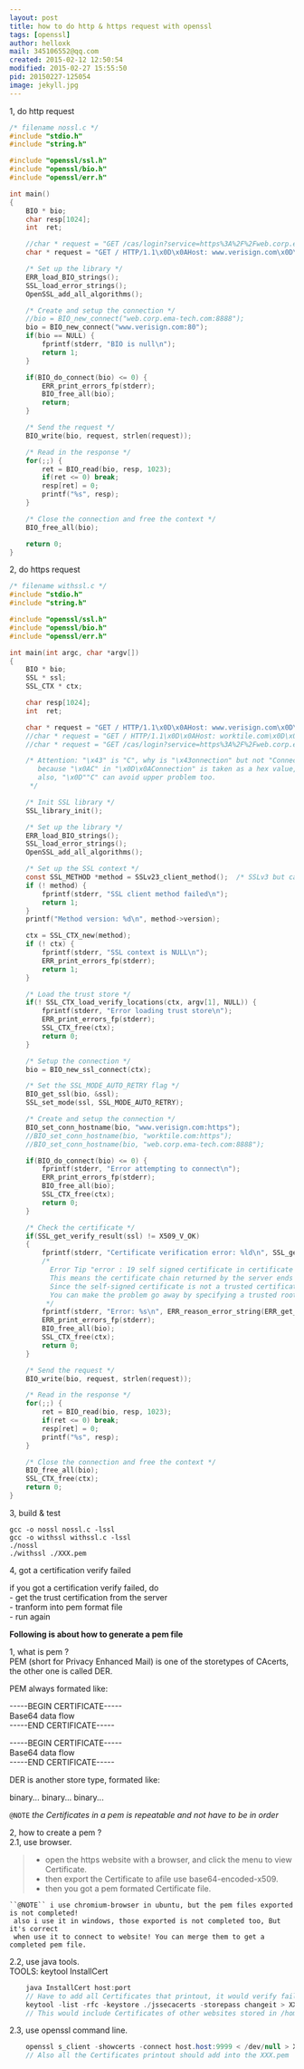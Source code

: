 ```yaml
---
layout: post
title: how to do http & https request with openssl
tags: [openssl]
author: helloxk
mail: 345106552@qq.com
created: 2015-02-12 12:50:54
modified: 2015-02-27 15:55:50
pid: 20150227-125054
image: jekyll.jpg
---
```


1, do http request

```c
/* filename nossl.c */
#include "stdio.h"
#include "string.h"

#include "openssl/ssl.h"
#include "openssl/bio.h"
#include "openssl/err.h"

int main()
{
    BIO * bio;
    char resp[1024];
    int  ret;

    //char * request = "GET /cas/login?service=https%3A%2F%2Fweb.corp.ema-tech.com%3A8888%2F HTTP/1.1\x0D\x0AHost: web.corp.ema-tech.com\x0D\x0A\x43onnection: Close\x0D\x0A\x0D\x0A";
    char * request = "GET / HTTP/1.1\x0D\x0AHost: www.verisign.com\x0D\x0A\x43onnection: Close\x0D\x0A\x0D\x0A";

    /* Set up the library */
    ERR_load_BIO_strings();
    SSL_load_error_strings();
    OpenSSL_add_all_algorithms();

    /* Create and setup the connection */
    //bio = BIO_new_connect("web.corp.ema-tech.com:8888");
    bio = BIO_new_connect("www.verisign.com:80");
    if(bio == NULL) {
        fprintf(stderr, "BIO is null\n");
        return 1;
    }

    if(BIO_do_connect(bio) <= 0) {
        ERR_print_errors_fp(stderr);
        BIO_free_all(bio);
        return;
    }

    /* Send the request */
    BIO_write(bio, request, strlen(request));

    /* Read in the response */
    for(;;) {
        ret = BIO_read(bio, resp, 1023);
        if(ret <= 0) break;
        resp[ret] = 0;
        printf("%s", resp);
    }

    /* Close the connection and free the context */
    BIO_free_all(bio);

    return 0;
}
```

2, do https request

```c
/* filename withssl.c */
#include "stdio.h"
#include "string.h"

#include "openssl/ssl.h"
#include "openssl/bio.h"
#include "openssl/err.h"

int main(int argc, char *argv[])
{
    BIO * bio;
    SSL * ssl;
    SSL_CTX * ctx;

    char resp[1024];
    int  ret;

    char * request = "GET / HTTP/1.1\x0D\x0AHost: www.verisign.com\x0D\x0A\x43onnection: Close\x0D\x0A\x0D\x0A";
    //char * request = "GET / HTTP/1.1\x0D\x0AHost: worktile.com\x0D\x0A\x43onnection: Close\x0D\x0A\x0D\x0A";
    //char * request = "GET /cas/login?service=https%3A%2F%2Fweb.corp.ema-tech.com%3A8888%2F HTTP/1.1\x0D\x0AHost: web.corp.ema-tech.com\x0D\x0A""Connection: Close\x0D\x0A\x0D\x0A";

    /* Attention: "\x43" is "C", why is "\x43onnection" but not "Connection" ?
       because "\x0AC" in "\x0D\x0AConnection" is taken as a hex value, not the string "\nConnection"
       also, "\x0D""C" can avoid upper problem too.
     */

    /* Init SSL library */
    SSL_library_init();

    /* Set up the library */
    ERR_load_BIO_strings();
    SSL_load_error_strings();
    OpenSSL_add_all_algorithms();

    /* Set up the SSL context */
    const SSL_METHOD *method = SSLv23_client_method();	/* SSLv3 but can rollback to v2 */
    if (! method) {
        fprintf(stderr, "SSL client method failed\n");
        return 1;
    }
    printf("Method version: %d\n", method->version);

    ctx = SSL_CTX_new(method);
    if (! ctx) {
        fprintf(stderr, "SSL context is NULL\n");
        ERR_print_errors_fp(stderr);
        return 1;
    }

    /* Load the trust store */
    if(! SSL_CTX_load_verify_locations(ctx, argv[1], NULL)) {
        fprintf(stderr, "Error loading trust store\n");
        ERR_print_errors_fp(stderr);
        SSL_CTX_free(ctx);
        return 0;
    }

    /* Setup the connection */
    bio = BIO_new_ssl_connect(ctx);

    /* Set the SSL_MODE_AUTO_RETRY flag */
    BIO_get_ssl(bio, &ssl);
    SSL_set_mode(ssl, SSL_MODE_AUTO_RETRY);

    /* Create and setup the connection */
    BIO_set_conn_hostname(bio, "www.verisign.com:https");
    //BIO_set_conn_hostname(bio, "worktile.com:https");
    //BIO_set_conn_hostname(bio, "web.corp.ema-tech.com:8888");

    if(BIO_do_connect(bio) <= 0) {
        fprintf(stderr, "Error attempting to connect\n");
        ERR_print_errors_fp(stderr);
        BIO_free_all(bio);
        SSL_CTX_free(ctx);
        return 0;
    }

    /* Check the certificate */
    if(SSL_get_verify_result(ssl) != X509_V_OK)
    {
        fprintf(stderr, "Certificate verification error: %ld\n", SSL_get_verify_result(ssl));
        /*
          Error Tip "error : 19 self signed certificate in certificate chain" means:
          This means the certificate chain returned by the server ends with a ‘self signed certificate’.
          Since the self-signed certificate is not a trusted certificate, it is reported as an error.
          You can make the problem go away by specifying a trusted root CA (certificate authority)
         */
        fprintf(stderr, "Error: %s\n", ERR_reason_error_string(ERR_get_error()));
        ERR_print_errors_fp(stderr);
        BIO_free_all(bio);
        SSL_CTX_free(ctx);
        return 0;
    }

    /* Send the request */
    BIO_write(bio, request, strlen(request));

    /* Read in the response */
    for(;;) {
        ret = BIO_read(bio, resp, 1023);
        if(ret <= 0) break;
        resp[ret] = 0;
        printf("%s", resp);
    }

    /* Close the connection and free the context */
    BIO_free_all(bio);
    SSL_CTX_free(ctx);
    return 0;
}
```

3, build & test

    gcc -o nossl nossl.c -lssl  
    gcc -o withssl withssl.c -lssl
    ./nossl
    ./withssl ./XXX.pem

4, got a certification verify failed  
>
   if you got a certification verify failed, do  
    - get the trust certification from the server  
    - tranform into pem format file  
    - run again  
>


**Following is about how to generate a pem file**

1, what is pem ?  
PEM (short for Privacy Enhanced Mail) is one of the storetypes of CAcerts,
the other one is called DER.

PEM always formated like:
>
-----BEGIN CERTIFICATE-----  
  Base64 data flow  
-----END CERTIFICATE-----  
>
-----BEGIN CERTIFICATE-----  
  Base64 data flow  
-----END CERTIFICATE-----  
>

DER is another store type, formated like:  
>
binary... binary... binary...
>

``@NOTE`` *the Certificates in a pem is repeatable and not have to be in order*

2, how to create a pem ?  
2.1, use browser.  
>   * open the https website with a browser, and click the menu to view Certificate.
>   * then export the Certificate to afile use base64-encoded-x509.
>   * then you got a pem formated Certificate file.
>  
    ``@NOTE`` i use chromium-browser in ubuntu, but the pem files exported is not completed!
     also i use it in windows, those exported is not completed too, But it's correct
     when use it to connect to website! You can merge them to get a completed pem file.


2.2, use java tools.  
    TOOLS: keytool InstallCert

```java
    java InstallCert host:port   
    // Have to add all Certificates that printout, it would verify failed even only lack of one Certificate
    keytool -list -rfc -keystore ./jssecacerts -storepass changeit > XXX.pem
    // This would include Certificates of other websites stored in /home/ema/jdk1.7/jre/lib/security/cacerts
```

2.3, use openssl command line.  

```java
    openssl s_client -showcerts -connect host.host:9999 < /dev/null > XXX.pem
    // Also all the Certificates printout should add into the XXX.pem
```
